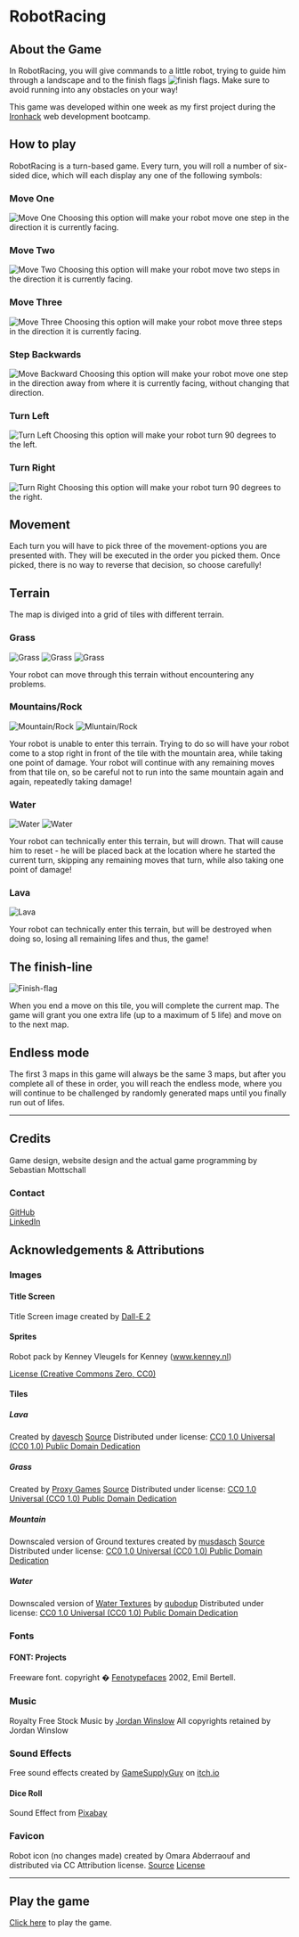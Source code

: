# RobotRacing

## About the Game
In RobotRacing, you will give commands to a little robot, trying to guide him through a landscape and to the finish flags ![finish flags](/assets/images/flag2.png). Make sure to avoid running into any obstacles on your way!

This game was developed within one week as my first project during the [Ironhack](https://www.ironhack.com/en) web development bootcamp.

## How to play
RobotRacing is a turn-based game. Every turn, you will roll a number of six-sided dice, which will each display any one of the following symbols:

### Move One
![Move One](/assets/images/icons/1-solid.png)
Choosing this option will make your robot move one step in the direction it is currently facing.

### Move Two
![Move Two](/assets/images/icons/2-solid.png)
Choosing this option will make your robot move two steps in the direction it is currently facing.


### Move Three
![Move Three](/assets/images/icons/3-solid.png)
Choosing this option will make your robot move three steps in the direction it is currently facing.


### Step Backwards
![Move Backward](/assets/images/icons/arrow-down-long-solid.png)
Choosing this option will make your robot move one step in the direction away from where it is currently facing, without changing that direction.


### Turn Left
![Turn Left](/assets/images/icons/arrow-rotate-left-solid.png)
Choosing this option will make your robot turn 90 degrees to the left.


### Turn Right
![Turn Right](/assets/images/icons/arrow-rotate-right-solid.png)
Choosing this option will make your robot turn 90 degrees to the right.

## Movement
Each turn you will have to pick three of the movement-options you are presented with. They will be executed in the order you picked them. Once picked, there is no way to reverse that decision, so choose carefully!

## Terrain
The map is diviged into a grid of tiles with different terrain.

### Grass 
![Grass](/assets/images/tiles/Grass%20Texture%201.jpg) 
![Grass](/assets/images/tiles/Grass%20Texture%202.jpg) 
![Grass](/assets/images/tiles/Grass%20Texture%204.jpg) 

Your robot can move through this terrain without encountering any problems.

### Mountains/Rock
![Mountain/Rock](/assets/images/tiles/rock3-small.png)
![Mluntain/Rock](/assets/images/tiles/rock4-small.png)

Your robot is unable to enter this terrain. Trying to do so will have your robot come to a stop right in front of the tile with the mountain area, while taking one point of damage. Your robot will continue with any remaining moves from that tile on, so be careful not to run into the same mountain again and again, repeatedly taking damage!

### Water
![Water](/assets/images/tiles/water-small.png)
![Water](/assets/images/tiles/water2-small.png)

Your robot can technically enter this terrain, but will drown. That will cause him to reset - he will be placed back at the location where he started the current turn, skipping any remaining moves that turn, while also taking one point of damage!

### Lava
![Lava](/assets/images/tiles/lava.png)

Your robot can technically enter this terrain, but will be destroyed when doing so, losing all remaining lifes and thus, the game!

## The finish-line
![Finish-flag](/assets/images/flag2.png)

When you end a move on this tile, you will complete the current map. The game will grant you one extra life (up to a maximum of 5 life) and move on to the next map.

## Endless mode
The first 3 maps in this game will always be the same 3 maps, but after you complete all of these in order, you will reach the endless mode, where you will continue to be challenged by randomly generated maps until you finally run out of lifes.

***
## Credits

Game design, website design and the actual game programming by Sebastian Mottschall

### Contact
[GitHub](https://github.com/Mottschi)  
[LinkedIn](https://www.linkedin.com/in/sebastian-mottschall-1659b417a/)

## Acknowledgements & Attributions

### Images

#### Title Screen
Title Screen image created by [Dall-E 2](https://openai.com/dall-e-2/)

#### Sprites
Robot pack
by Kenney Vleugels for Kenney (www.kenney.nl)

[License (Creative Commons Zero, CC0)](http://creativecommons.org/publicdomain/zero/1.0/)

#### Tiles

##### Lava
Created by [davesch](https://opengameart.org/users/davesch) [Source](https://opengameart.org/content/16x16-and-animated-lava-tile-45-frames) Distributed under license: [CC0 1.0 Universal (CC0 1.0)
Public Domain Dedication](https://creativecommons.org/publicdomain/zero/1.0/)

##### Grass
Created by [Proxy Games](https://opengameart.org/users/proxy-games) [Source](https://opengameart.org/content/grass-texture-pack) Distributed under license: [CC0 1.0 Universal (CC0 1.0)
Public Domain Dedication](https://creativecommons.org/publicdomain/zero/1.0/)

##### Mountain
Downscaled version of Ground textures created by [musdasch](https://opengameart.org/users/musdasch) [Source](https://opengameart.org/content/ground-texture-set) Distributed under license: [CC0 1.0 Universal (CC0 1.0)
Public Domain Dedication](https://creativecommons.org/publicdomain/zero/1.0/)

##### Water
Downscaled version of [Water Textures](https://opengameart.org/content/3-live-proceduraly-generated-tiling-water-textures-512px-running-brushes) by [qubodup](https://opengameart.org/users/qubodup) Distributed under license: [CC0 1.0 Universal (CC0 1.0)
Public Domain Dedication](https://creativecommons.org/publicdomain/zero/1.0/)

### Fonts

#### FONT: Projects
Freeware font.
copyright � [Fenotypefaces](http://fenotype.com) 2002, Emil Bertell.


### Music
Royalty Free Stock Music by [Jordan Winslow](https://jordanwinslow.me)
All copyrights retained by Jordan Winslow

### Sound Effects
Free sound effects created by [GameSupplyGuy](https://itch.io/profile/gamesupply) on [itch.io](https://gamesupply.itch.io/200-space-sound-effects)

#### Dice Roll
Sound Effect from [Pixabay](https://pixabay.com/?utm_source=link-attribution&amp;utm_medium=referral&amp;utm_campaign=music&amp;utm_content=102706)

### Favicon
Robot icon (no changes made) created by Omara Abderraouf and distributed via CC Attribution license.
[Source](https://icon-icons.com/icon/robot/83633)
[License](https://creativecommons.org/licenses/by/4.0/)

***
## Play the game
[Click here](https://github.com/Mottschi/ironhack-project-1-robot-race/deployments/activity_log?environment=github-pages) to play the game.